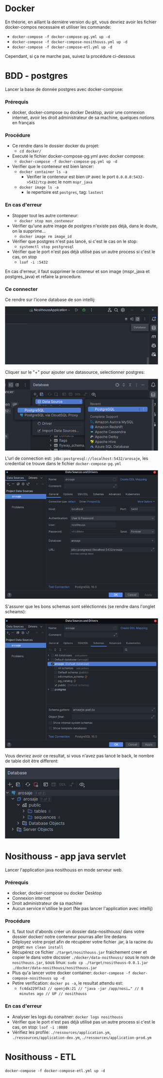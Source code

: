 # Docker

En théorie, en aillant la derniére version du git, vous devriez avoir les fichier docker-compos necessaire et utiliser les commande:
- ``docker-compose -f docker-compose-pg.yml up -d``
- ``docker-compose -f docker-compose-nosithouss.yml up -d``
- ``docker-compose -f docker-compose-etl.yml up -d``

Cependant, si ça ne marche pas, suivez la procédure ci-dessous

# BDD - postgres

Lancer la base de donnée postgres avec docker-compose:

### Prérequis

- docker, docker-compose ou docker Desktop, avoir une connexion internet, avoir les droit administrateur de sa machine,
  quelques notions en français

### Procédure

- Ce rendre dans le dossier docker du projet:
    - ```cd docker/```
- Executé le fichier docker-compose-pg.yml avec docker compose:
    - ```docker-compose -f docker-compose-pg.yml up -d```
- Verifier que le conteneur est bien lancer:
    - ``docker container ls -a``
        - Verifier le conteneur est bien ``UP`` avec le port ``0.0.0.0:5432->5432/tcp`` avec le nom ``mspr_java``
    - ``docker image ls -a``
        - le repertoire est ``postgres``, tag: ``lastest``

### En cas d'erreur

- Stopper tout les autre conteneur:
    - ``docker stop mon_conteneur``
- Vérifier qu'une autre image de postgres n'existe pas déjà, dans le doute, on la supprime...
    - ``docker image rm image_id``
- Vérifier que postgres n'est pas lancé, si c'est le cas on le stop:
    - ``systemctl stop postgresql``
- Vérifier que le port n'est pas déjà utilisé pas un autre process si c'est le cas, on stop
    - ``lsof -i :5432``

En cas d'erreur, il faut supprimer le coteneur et son image (mspr_java et postgres_java) et refaire la procedure.

### Ce connecter

Ce rendre sur l'icone database de son intellij:

![img](../.assets/1.png)

Cliquer sur le "+" pour ajouter une datasource, selectionner postgres:

![img](../.assets/2.png)

L'url de connection est: ``jdbc:postgresql://localhost:5432/arosaje``, les credential ce trouve dans le
fichier ``docker-compose-pg.yml``

![img](../.assets/3.png)

S'assurer que les bons schemas sont séléctionnés (se rendre dans l'onglet scheams):

![img](../.assets/4.png)

Vous devriez avoir ce resultat, si vous n'avez pas lancé le back, le nombre de table doit être different:

![img](../.assets/5.png)

# Nosithouss - app java servlet

Lancer l'application java nosithouss en mode serveur web.

### Prérequis

- docker, docker-compose ou docker Desktop
- Connexion internet
- Droit administrateur de sa machine
- Aucun service n'utilise le port (Ne pas lancer l'application avec intellij)

### Procédure

- IL faut tout d'abords créer un dossier data-nosithouss/ dans votre dossier docker/ notre conteneur pourras aller lire
  dedans
- Déployez votre projet afin de récupérer votre fichier .jar, à la racine du projet: ``mvn clean install``
- Récupérez ce fichier ``./target/nosithouss.jar`` fraichement creer et copier le dans votre
  docssier ``./docker/data-noithouss/`` sous le nom de`` nosithouss.jar``, sous
  linux: ``sudo cp ./target/nosithouss-0.0.1.jar ./docker/data-nosithouss/nosithouss.jar``
- Plus qu'a lancer votre docker container: ``docker-compose -f docker-compose-nosithouss up -d``
- Petire verification: ``docker ps -a``, le resultat attendu est:
    - ``fc4da229f3a3 // openjdk:21 // "java -jar /app/nosi…" // 8 minutes ago // UP // nosithouss``

### En cas d'erreur

- Analyser les logs du conaitner: ``docker logs nosithouss``
- Vérifier que le port n'est pas déjà utilisé pas un autre process si c'est le cas, on stop: ``lsof -i :8080``
- Vérifiez les profile: ``./ressources/application.ym``, ``./ressources/application-dev.ym``, ``./ressources/application-prod.ym``

# Nosithouss - ETL

``docker-compose -f docker-compose-etl.yml up -d``